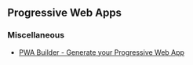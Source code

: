 ## Progressive Web Apps

### Miscellaneous

* [PWA Builder - Generate your Progressive Web App](https://www.pwabuilder.com/)




